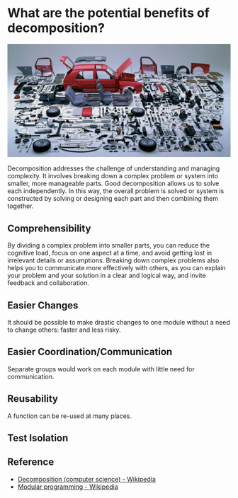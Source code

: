 # What are the potential benefits of decomposition?

<img src="./images/Decomposition - Car.png" width="600">

Decomposition addresses the challenge of understanding and managing complexity. It involves breaking down a complex problem or system into smaller, more manageable parts. Good decomposition allows us to solve each independently. In this way, the overall problem is solved or system is constructed by solving or designing each part and then combining them together.

## Comprehensibility

By dividing a complex problem into smaller parts, you can reduce the cognitive load, focus on one aspect at a time, and avoid getting lost in irrelevant details or assumptions. Breaking down complex problems also helps you to communicate more effectively with others, as you can explain your problem and your solution in a clear and logical way, and invite feedback and collaboration.

## Easier Changes

It should be possible to make drastic changes to one module without a need to change others: faster and less risky.

## Easier Coordination/Communication

Separate groups would work on each module with little need for communication.

## Reusability

A function can be re-used at many places.

## Test Isolation

## Reference

- [Decomposition (computer science) - Wikipedia](<https://en.wikipedia.org/wiki/Decomposition_(computer_science)>)
- [Modular programming - Wikipedia](https://en.wikipedia.org/wiki/Modular_programming)